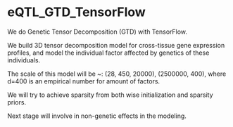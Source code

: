 # eQTL_GTD_TensorFlow

We do Genetic Tensor Decomposition (GTD) with TensorFlow.

We build 3D tensor decomposition model for cross-tissue gene expression profiles, and model the individual factor affected by genetics of these individuals.

The scale of this model will be ~: (28, 450, 20000), (2500000, 400), where d=400 is an empirical number for amount of factors.

We will try to achieve sparsity from both wise initialization and sparsity priors.

Next stage will involve in non-genetic effects in the modeling.



